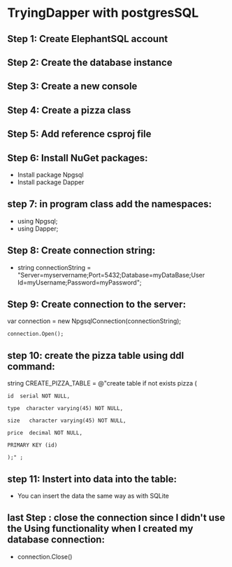 # TryingDapper with postgresSQL
## Step 1: Create ElephantSQL account 
## Step 2: Create the database instance 
## Step 3: Create a new console
## Step 4: Create a pizza class
## Step 5: Add reference csproj file

 <ItemGroup>
    <PackageReference Include="Npgsql" Version="6.0.6" />
    <PackageReference Include="Dapper" Version="2.0.123" />
  </ItemGroup>
  
## Step 6: Install NuGet packages:

- Install package Npgsql
- Install package Dapper

## step 7: in program class add the namespaces:

- using Npgsql;
- using Dapper;

## Step 8: Create connection string:

- string connectionString = "Server=myservername;Port=5432;Database=myDataBase;User Id=myUsername;Password=myPassword";

## Step 9: Create connection to the server:

var connection = new NpgsqlConnection(connectionString);

    connection.Open();
    
## step 10: create the pizza table using ddl command:

string CREATE_PIZZA_TABLE = @"create table if not exists pizza (

	id  serial NOT NULL,
	
	type  character varying(45) NOT NULL,
	
	size   character varying(45) NOT NULL,
	
	price  decimal NOT NULL,
	
    PRIMARY KEY (id) 
    
    );" ;
## step 11: Instert into data into the table:

- You can insert the data the same way as with SQLite

## last Step : close the connection since I didn't use the Using functionality  when I created my database connection:

- connection.Close()
